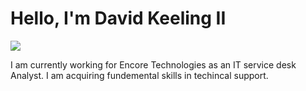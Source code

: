 # Hello, I'm David Keeling II
<a href="www.linkedin.com/in/davidkeeling1028"><img src="https://img.shields.io/badge/-LinkedIn-0072b1?&style=for-the-badge&logo=linkedin&logoColor=white" /></a>

I am currently working for Encore Technologies as an IT service desk Analyst. I am acquiring fundemental skills in techincal support. 
